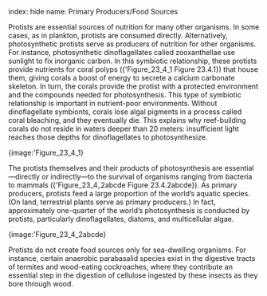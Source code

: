index: hide
name: Primary Producers/Food Sources

Protists are essential sources of nutrition for many other organisms. In some cases, as in plankton, protists are consumed directly. Alternatively, photosynthetic protists serve as producers of nutrition for other organisms. For instance, photosynthetic dinoflagellates called zooxanthellae use sunlight to fix inorganic carbon. In this symbiotic relationship, these protists provide nutrients for coral polyps ({'Figure_23_4_1 Figure 23.4.1}) that house them, giving corals a boost of energy to secrete a calcium carbonate skeleton. In turn, the corals provide the protist with a protected environment and the compounds needed for photosynthesis. This type of symbiotic relationship is important in nutrient-poor environments. Without dinoflagellate symbionts, corals lose algal pigments in a process called coral bleaching, and they eventually die. This explains why reef-building corals do not reside in waters deeper than 20 meters: insufficient light reaches those depths for dinoflagellates to photosynthesize.


{image:'Figure_23_4_1}
        

The protists themselves and their products of photosynthesis are essential—directly or indirectly—to the survival of organisms ranging from bacteria to mammals ({'Figure_23_4_2abcde Figure 23.4.2abcde}). As primary producers, protists feed a large proportion of the world’s aquatic species. (On land, terrestrial plants serve as primary producers.) In fact, approximately one-quarter of the world’s photosynthesis is conducted by protists, particularly dinoflagellates, diatoms, and multicellular algae.


{image:'Figure_23_4_2abcde}
        

Protists do not create food sources only for sea-dwelling organisms. For instance, certain anaerobic parabasalid species exist in the digestive tracts of termites and wood-eating cockroaches, where they contribute an essential step in the digestion of cellulose ingested by these insects as they bore through wood.
